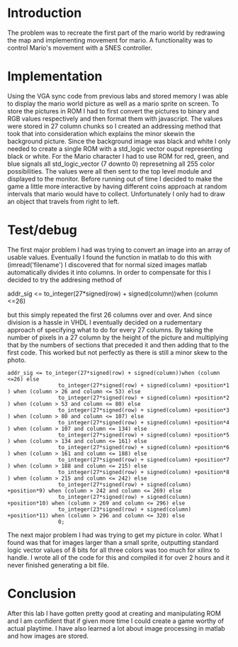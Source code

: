 Introduction
============

The problem was to recreate the first part of the mario world by redrawing the map and implementing movement for mario. A functionality was to control Mario's movement with a SNES controller.

Implementation
==============

Using the VGA sync code from previous labs and stored memory I was able to display the mario world picture as well as a mario sprite on screen. To store the pictures in ROM I had to first convert the pictures to binary and RGB values respectively and then format them with javascript. The values were stored in 27 column chunks so I created an addressing method that took that into consideration which explains the minor skewin the background picture. Since the background image was black and white I only needed to create a single ROM with a std_logic vector ouput representing black or white. For the Mario character I had to use  ROM for red, green, and blue signals all std_logic_vector (7 downto 0) represetning all 255 color possibilities. The values were all then sent to the top level module and displayed to the monitor. Before running out of time I decided to make the game a little more interactive by having different coins approach at random intervals that mario would have to collect. Unfortunately I only had to draw an object that travels from right to left.

Test/debug
==================

The first major problem I had was trying to convert an image into an array of usable values. Eventually I found the function in matlab to do this with (imread('filename') I discovered that for normal sized images matlab automatically divides it into columns. In order to compensate for this I decided to try the addresing method of 

addr_sig <= to_integer(27*signed(row) + signed(column))when (column <=26) 


but this simply repeated the first 26 columns over and over. And since division is a hassle in VHDL I eventually decided on a rudementary approach of specifying what to do for every 27 columns. By taking the number of pixels in a 27 column by the height of the picture and multiplying that by the numbers of sections that preceded it and then adding that to the first code. This worked but not perfectly as there is still a minor skew to the photo.




	addr_sig <= to_integer(27*signed(row) + signed(column))when (column <=26) else
					to_integer(27*signed(row) + signed(column) +position*1 ) when (column > 26 and column <= 53) else
					to_integer(27*signed(row) + signed(column) +position*2 ) when (column > 53 and column <= 80) else
					to_integer(27*signed(row) + signed(column) +position*3 ) when (column > 80 and column <= 107) else
					to_integer(27*signed(row) + signed(column) +position*4 ) when (column > 107 and column <= 134) else
					to_integer(27*signed(row) + signed(column) +position*5 ) when (column > 134 and column <= 161) else
					to_integer(27*signed(row) + signed(column) +position*6 ) when (column > 161 and column <= 188) else
					to_integer(27*signed(row) + signed(column) +position*7 ) when (column > 188 and column <= 215) else
					to_integer(27*signed(row) + signed(column) +position*8 ) when (column > 215 and column <= 242) else
					to_integer(27*signed(row) + signed(column) +position*9) when (column > 242 and column <= 269) else
					to_integer(27*signed(row) + signed(column) +position*10) when (column > 269 and column <= 296) else
					to_integer(23*signed(row) + signed(column) +position*11) when (column > 296 and column <= 320) else
					0;



The next major problem I had was trying to get my picture in color. What I found was that for images larger than a small sprite, outputting standard logic vector values of 8 bits for all three colors was too much for xilinx to handle. I wrote all of the code for this and compiled it for over 2 hours and it never finished generating a bit file.


Conclusion
============

After this lab I have gotten pretty good at creating and manipulating ROM and I am confident that if given more time I could create a game worthy of actual playtime. I have also learned a lot about image processing in matlab and how images are stored.


